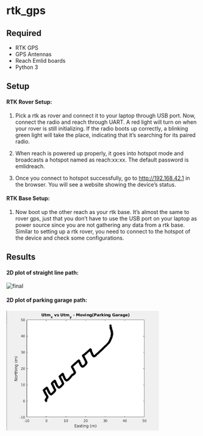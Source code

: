 # rtk_gps

## Required
* RTK GPS
* GPS Antennas
* Reach Emlid boards
* Python 3

## Setup


#### RTK Rover Setup:
1. Pick a rtk as rover and connect it to your laptop through USB port. Now, connect the radio and reach through UART. A red light will turn on when your rover is still initializing. If the radio boots up correctly, a blinking green light will take  the  place,  indicating  that  it’s  searching  for  its  paired  radio. 

2. When reach is powered up properly, it goes into hotspot mode and  broadcasts  a  hotspot  named  as  reach:xx:xx.  The  default  password is emlidreach.

3. Once  you  connect  to  hotspot  successfully,  go  to  http://192.168.42.1  in  the  browser.  You  will see a website showing the device’s status.

#### RTK Base Setup:
1. Now boot up the other reach as your rtk base. It’s almost the same to rover gps, just that you don’t have to use the USB port on your laptop as power source since you are not gathering any data from a rtk base. Similar to setting up a rtk rover, you need to connect to the hotspot of the device and check some configurations.

## Results

#### 2D plot of straight line path:
<img src="output/straight_line.png" alt="final" width="400"/>

#### 2D plot of parking garage path:
<img src="output/parking_garage.png" alt="final" width="400"/>
